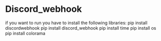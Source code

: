 # Discord_webhook
if you want to run you have to install the following libraries:
pip install discordwebhook
pip install discord_webhook
pip install time
pip install os
pip install colorama
